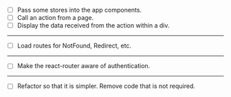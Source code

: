 - [ ] Pass some stores into the app components.
- [ ] Call an action from a page.
- [ ] Display the data received from the action within a div.
_______________________
- [ ] Load routes for NotFound, Redirect, etc.
_______________________
- [ ] Make the react-router aware of authentication.
_______________________
- [ ] Refactor so that it is simpler. Remove code that is not required.
